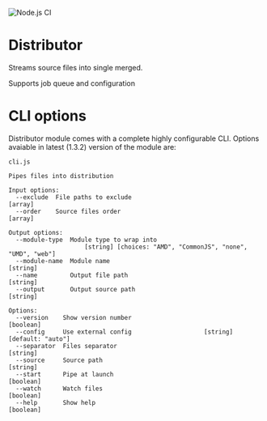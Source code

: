 ![Node.js CI](https://github.com/Oaphi/distributor/workflows/Node.js%20CI/badge.svg)

# Distributor
Streams source files into single merged. 

Supports job queue and configuration


# CLI options

Distributor module comes with a complete highly configurable CLI.
Options avaiable in latest (1.3.2) version of the module are:

````
cli.js

Pipes files into distribution

Input options:
  --exclude  File paths to exclude                                       [array]
  --order    Source files order                                          [array]

Output options:
  --module-type  Module type to wrap into
                     [string] [choices: "AMD", "CommonJS", "none", "UMD", "web"]
  --module-name  Module name                                            [string]
  --name         Output file path                                       [string]
  --output       Output source path                                     [string]

Options:
  --version    Show version number                                     [boolean]
  --config     Use external config                    [string] [default: "auto"]
  --separator  Files separator                                          [string]
  --source     Source path                                              [string]
  --start      Pipe at launch                                          [boolean]
  --watch      Watch files                                             [boolean]
  --help       Show help                                               [boolean]

````
